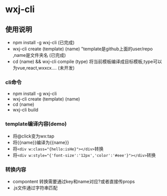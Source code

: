 # wxj-cli


## 使用说明
- npm install -g wxj-cli (已完成)
- wxj-cli create (template) (name) "template是github上面的user/repo ,name是文件夹名 (已完成)
- cd (name) && wxj-cli compile (type) 将当前模板编译成目标模板,type可以为vue,react,wxxcx.... (未开发)


### cli命令
- npm install -g wxj-cli
- wxj-cli create (template) (name)
- cd (name)
- wxj-cli build


### template编译内容(demo)
- 将@click变为wx:tap
- 将<repeat w:for="nameArr" w:item="name" w:index="i" class="toggle">{{name}}</repeat>编译为<repeat wx:for="(name,i) in nameArr" class="toggle">{{name}}</repeat>
- 将`<div w:class="{hello:isHe}"></div>`转换
- 将`<div w:style="{'font-size':'12px','color':'#eee'}"></div>`转换


### 转换内容
- compontent 转换需要通过key和name对应?或者直接传props
- .js文件通过字符串匹配